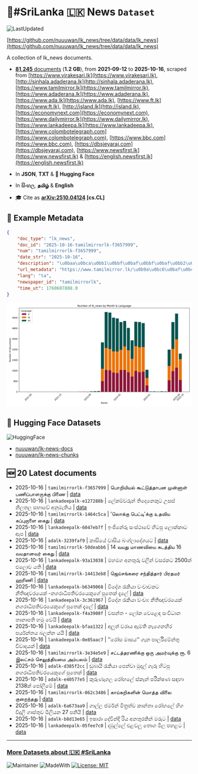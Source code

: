 # 📄#SriLanka 🇱🇰 News `Dataset`

![LastUpdated](https://img.shields.io/badge/last_updated-2025--10--16_15:47:31-green)

[https://github.com/nuuuwan/lk_news/tree/data/data/lk_news](https://github.com/nuuuwan/lk_news/tree/data/data/lk_news)

A collection of lk_news documents.

- [**81,245** documents](https://github.com/nuuuwan/lk_news/tree/data/data/lk_news) (**1.2 GB**), from **2021-09-12** to **2025-10-16**, scraped from [https://www.virakesari.lk](https://www.virakesari.lk), [http://sinhala.adaderana.lk](http://sinhala.adaderana.lk), [https://www.tamilmirror.lk](https://www.tamilmirror.lk), [https://www.adaderana.lk](https://www.adaderana.lk), [https://www.ada.lk](https://www.ada.lk), [https://www.ft.lk](https://www.ft.lk), [http://island.lk](http://island.lk), [https://economynext.com](https://economynext.com), [https://www.dailymirror.lk](https://www.dailymirror.lk), [https://www.lankadeepa.lk](https://www.lankadeepa.lk), [https://www.colombotelegraph.com](https://www.colombotelegraph.com), [https://www.bbc.com](https://www.bbc.com), [https://dbsjeyaraj.com](https://dbsjeyaraj.com), [https://www.newsfirst.lk](https://www.newsfirst.lk) & [https://english.newsfirst.lk](https://english.newsfirst.lk)

- In **JSON**, **TXT** & **🤗 Hugging Face**

- In **සිංහල**, **தமிழ்** & **English**

- 🎓 Cite as **[arXiv:2510.04124](https://arxiv.org/abs/2510.04124) [cs.CL]**

## 📝 Example Metadata

```json
{
    "doc_type": "lk_news",
    "doc_id": "2025-10-16-tamilmirrorlk-f3657999",
    "num": "tamilmirrorlk-f3657999",
    "date_str": "2025-10-16",
    "description": "\u0baa\u0bca\u0bb1\u0bbf\u0baf\u0bbf\u0baf\u0bb2\u0bcd \u0b95\u0bc2\u0b9f\u0bcd\u0b9f\u0bc1\u0ba4\u0bcd\u0ba4\u0bbe\u0baa\u0ba9 \u0bae\u0bc1\u0ba9\u0bcd\u0ba9\u0bbe\u0bb3\u0bcd \u0baa\u0ba3\u0bbf\u0baa\u0bcd\u0baa\u0bbe\u0bb3\u0bb0\u0bc1\u0b95\u0bcd\u0b95\u0bc1 \u0baa\u0bbf\u0ba3\u0bc8",
    "url_metadata": "https://www.tamilmirror.lk/\u0b9a\u0bc6\u0baf\u0bcd\u0ba4\u0bbf\u0b95\u0bb3\u0bcd/\u0baa\u0bca\u0bb1\u0bbf\u0baf\u0bbf\u0baf\u0bb2\u0bcd-\u0b95\u0bc2\u0b9f\u0bcd\u0b9f\u0bc1\u0ba4\u0bcd\u0ba4\u0bbe\u0baa\u0ba9-\u0bae\u0bc1\u0ba9\u0bcd\u0ba9\u0bbe\u0bb3\u0bcd-\u0baa\u0ba3\u0bbf\u0baa\u0bcd\u0baa\u0bbe\u0bb3\u0bb0\u0bc1\u0b95\u0bcd\u0b95\u0bc1-\u0baa\u0bbf\u0ba3\u0bc8/175-366394",
    "lang": "ta",
    "newspaper_id": "tamilmirrorlk",
    "time_ut": 1760607808.0
}
```

![Chart](https://raw.githubusercontent.com/nuuuwan/lk_news/refs/heads/data/data/lk_news/docs_by_month_and_lang.png)

## 🤗 Hugging Face Datasets

![HuggingFace](https://img.shields.io/badge/-HuggingFace-FDEE21?style=for-the-badge&logo=HuggingFace)

- [nuuuwan/lk-news-docs](https://huggingface.co/datasets/nuuuwan/lk-news-docs)
- [nuuuwan/lk-news-chunks](https://huggingface.co/datasets/nuuuwan/lk-news-chunks)

## 🆕 20 Latest documents

- 2025-10-16 | `tamilmirrorlk-f3657999` | பொறியியல் கூட்டுத்தாபன முன்னாள் பணிப்பாளருக்கு பிணை | [data](https://github.com/nuuuwan/lk_news/tree/data/data/lk_news/2020s/2025/2025-10-16-tamilmirrorlk-f3657999)
- 2025-10-16 | `lankadeepalk-e127288b` | ලේකම්වරුන් තිදෙනෙකුට උසස් නිලතල සභාවේ අනුමැතිය | [data](https://github.com/nuuuwan/lk_news/tree/data/data/lk_news/2020s/2025/2025-10-16-lankadeepalk-e127288b)
- 2025-10-16 | `tamilmirrorlk-1464c5ca` | ’லொக்கு பெட்டி’க்கு உதவிய கப்புறாளை கைது | [data](https://github.com/nuuuwan/lk_news/tree/data/data/lk_news/2020s/2025/2025-10-16-tamilmirrorlk-1464c5ca)
- 2025-10-16 | `lankadeepalk-6047eb7f` | ඉංජිනේරු සංස්ථාවේ හිටපු ලොක්කාට ඇප | [data](https://github.com/nuuuwan/lk_news/tree/data/data/lk_news/2020s/2025/2025-10-16-lankadeepalk-6047eb7f)
- 2025-10-16 | `adalk-3239faf9` | කාසියේ වාසිය බංග්ලාදේශයට | [data](https://github.com/nuuuwan/lk_news/tree/data/data/lk_news/2020s/2025/2025-10-16-adalk-3239faf9)
- 2025-10-16 | `tamilmirrorlk-50deabb6` | 14 வயது மாணவியை கடத்திய 16 வயதானவர் கைது | [data](https://github.com/nuuuwan/lk_news/tree/data/data/lk_news/2020s/2025/2025-10-16-tamilmirrorlk-50deabb6)
- 2025-10-16 | `lankadeepalk-93a13038` | මහමග අනතුරු වලින් වසරකට 2500ක් එලොව යති | [data](https://github.com/nuuuwan/lk_news/tree/data/data/lk_news/2020s/2025/2025-10-16-lankadeepalk-93a13038)
- 2025-10-16 | `tamilmirrorlk-14413eb8` | ஜெய்சங்கரை சந்தித்தார் பிரதமர் ஹரிணி | [data](https://github.com/nuuuwan/lk_news/tree/data/data/lk_news/2020s/2025/2025-10-16-tamilmirrorlk-14413eb8)
- 2025-10-16 | `lankadeepalk-b6349068` | විදේශ රැකියා වංචාවකට නීතිඥවරයෙක් -නගරාධිපතිවරයෙකුගේ පුතෙක් දැලේ | [data](https://github.com/nuuuwan/lk_news/tree/data/data/lk_news/2020s/2025/2025-10-16-lankadeepalk-b6349068)
- 2025-10-16 | `lankadeepalk-3c361967` | විදේශ රැකියා වංචා: නීතිඥවරයෙක් නගරාධිපතිවරයෙකුගේ පුතෙක් දැලේ | [data](https://github.com/nuuuwan/lk_news/tree/data/data/lk_news/2020s/2025/2025-10-16-lankadeepalk-3c361967)
- 2025-10-16 | `lankadeepalk-f4a3908f` | වසන්ත - ලෝක වෙළෙඳ සංවිධාන  තානාපති හමු වෙයි | [data](https://github.com/nuuuwan/lk_news/tree/data/data/lk_news/2020s/2025/2025-10-16-lankadeepalk-f4a3908f)
- 2025-10-16 | `lankadeepalk-bfaa1322` | අලුත් වරාය ඇමති නැගෙනහිර පර්යන්තය බලන්න යයි | [data](https://github.com/nuuuwan/lk_news/tree/data/data/lk_news/2020s/2025/2025-10-16-lankadeepalk-bfaa1322)
- 2025-10-16 | `lankadeepalk-0e85aac7` | ’’රෝස මාසය’’ ගැන පාර්ලිමේන්තු විවාදයක් | [data](https://github.com/nuuuwan/lk_news/tree/data/data/lk_news/2020s/2025/2025-10-16-lankadeepalk-0e85aac7)
- 2025-10-16 | `tamilmirrorlk-3e34e5e9` | சட்டத்தரணிக்கு ஒரு அமர்வுக்கு ரூ. 6 இலட்சம் செலுத்தியமை அம்பலம் | [data](https://github.com/nuuuwan/lk_news/tree/data/data/lk_news/2020s/2025/2025-10-16-tamilmirrorlk-3e34e5e9)
- 2025-10-16 | `adalk-d385f2cc` | ඩුබායි රැකියා පෙන්වා මුදල් ගැරූ හිටපු නගරාධිපතිවරයෙකුගේ පුතෙක් | [data](https://github.com/nuuuwan/lk_news/tree/data/data/lk_news/2020s/2025/2025-10-16-adalk-d385f2cc)
- 2025-10-16 | `adalk-e40577e5` | කුරුණෑගල රෝහලේ ස්කෑන් පරීක්ෂණ සඳහා 2138ක් පෝලිමේ | [data](https://github.com/nuuuwan/lk_news/tree/data/data/lk_news/2020s/2025/2025-10-16-adalk-e40577e5)
- 2025-10-16 | `tamilmirrorlk-062c3486` | காய்கறிகளின் மொத்த விலை குறைந்தது | [data](https://github.com/nuuuwan/lk_news/tree/data/data/lk_news/2020s/2025/2025-10-16-tamilmirrorlk-062c3486)
- 2025-10-16 | `adalk-6a673aa9` | ගාල්ල ජර්මන් මිත්‍රත්ව කාන්තා රෝහලේ හිග විදුලි ගාස්තුව මිලියන 27 පනියි | [data](https://github.com/nuuuwan/lk_news/tree/data/data/lk_news/2020s/2025/2025-10-16-adalk-6a673aa9)
- 2025-10-16 | `adalk-b8d13e65` | ඉෂාරා දේවින්දි රිය අනතුරකින් මරුට | [data](https://github.com/nuuuwan/lk_news/tree/data/data/lk_news/2020s/2025/2025-10-16-adalk-b8d13e65)
- 2025-10-16 | `lankadeepalk-05fee7c0` | දඹුල්ලේ එළවලු තොග මිල පහළට | [data](https://github.com/nuuuwan/lk_news/tree/data/data/lk_news/2020s/2025/2025-10-16-lankadeepalk-05fee7c0)

---

### [More Datasets about 🇱🇰 #SriLanka](https://github.com/nuuuwan/lk_datasets)

![Maintainer](https://img.shields.io/badge/maintainer-nuuuwan-red)
![MadeWith](https://img.shields.io/badge/made_with-python-blue)
[![License: MIT](https://img.shields.io/badge/License-MIT-yellow.svg)](https://opensource.org/licenses/MIT)
